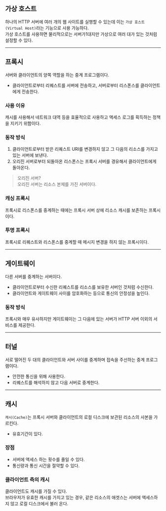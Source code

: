 ## 가상 호스트

하나의 HTTP 서버에 여러 개의 웹 사이트를 실행할 수 있는데 이는 `가상 호스트(Virtual Host)`라는 기능으로 사용 가능하다.    
가상 호스트를 사용하면 물리적으로는 서버가1대지만 가상으로 여러 대가 있는 것처럼 설정할 수 있다.

***

## 프록시
서버와 클라이언트의 양쪽 역할을 하는 중계 프로그램이다.

- 클라이언트로부터 리퀘스트를 서버에 전송하고, 서버로부터 리스폰스를 클라이언트에게 전송한다.

### 사용 이유
캐시를 사용해서 네트워크 대역 등을 효율적으로 사용하고 액세스 로그를 획득하는 정책을 지키기 위함이다.

### 동작 방식
1. 클라이언트로부터 받은 리퀘스트 URI를 변경하지 않고 그 다음의 리소스를 가지고 있는 서버에 보낸다.
2. 오리진 서버로부터 되돌아온 리스폰스는 프록시 서버를 경유해서 클라이언트에게 돌아온다.

> 오리진 서버?   
오리진 서버는 리소스 본체를 가진 서버이다.


### 캐싱 프록시
프록시로 리스폰스를 중계하는 때에는 프록시 서버 상에 리소스 캐시를 보존하는 프록시이다.

### 투명 프록시
프록시로 리퀘스트와 리스폰스를 중계할 때 메시지 변경을 하지 않는 프록시이다.

***

## 게이트웨이
다른 서버를 중계하는 서버이다.

- 클라이언트로부터 수신한 리퀘스트를 리소스를 보유한 서버인 것처럼 수신한다.
- 클라이언트와 게이트웨이 사이를 암호화하는 등으로 통신의 안정성을 높인다.

### 동작 방식
프록시와 매우 유사하지만 게이트웨이는 그 다음에 있는 서버가 HTTP 서버 이외의 서비스를 제공한다.

***

## 터널
서로 떨어진 두 대의 클라이언트와 서버 사이를 중계하며 접속을 주선하는 중계 프로그램이다.

- 안전한 통신을 위해 사용한다.
- 리퀘스트를 해석하지 않고 다음 서버로 중계한다.

***

## 캐시
`캐시(Cache)`는 프록시 서버와 클라이언트의 로컬 디스크에 보관된 리소스의 사본을 가르킨다.

- 유효기간이 있다.

### 장점
- 서버에 액세스 하는 횟수를 줄일 수 있다.
- 통신량과 통신 시간을 절약할 수 있다.

### 클라이언트 측의 캐시
클라이언트도 캐시를 가질 수 있다.   
브라우저가 유효한 캐시를 가지고 있는 경우, 같은 리소스의 애겟스는 서버에 액세스하지 않고 로컬 디스크에서 불러 온다.